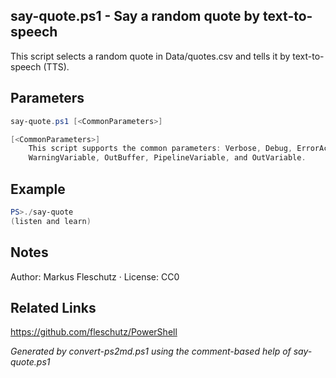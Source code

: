 ## say-quote.ps1 - Say a random quote by text-to-speech

This script selects a random quote in Data/quotes.csv and tells it by text-to-speech (TTS).

## Parameters
```powershell
say-quote.ps1 [<CommonParameters>]

[<CommonParameters>]
    This script supports the common parameters: Verbose, Debug, ErrorAction, ErrorVariable, WarningAction, 
    WarningVariable, OutBuffer, PipelineVariable, and OutVariable.
```

## Example
```powershell
PS>./say-quote
(listen and learn)
```

## Notes
Author: Markus Fleschutz · License: CC0

## Related Links
https://github.com/fleschutz/PowerShell

*Generated by convert-ps2md.ps1 using the comment-based help of say-quote.ps1*
